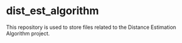 # dist_est_algorithm
This repository is used to store files related to the Distance Estimation Algorithm project.
